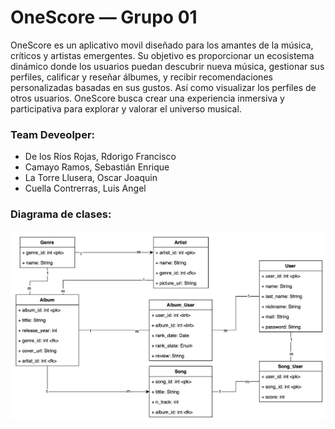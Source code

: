# OneScore — Grupo 01
OneScore es un aplicativo movil diseñado para los amantes de la música, críticos y artistas emergentes. Su objetivo es proporcionar un ecosistema dinámico donde los usuarios puedan descubrir nueva música, gestionar sus perfiles, calificar y reseñar álbumes, y recibir recomendaciones personalizadas basadas en sus gustos. Así como visualizar los perfiles de otros usuarios. OneScore busca crear una experiencia inmersiva y participativa para explorar y valorar el universo musical.


### Team Deveolper:
- De los Ríos Rojas, Rdorigo Francisco
- Camayo Ramos, Sebastián Enrique
- La Torre Llusera, Oscar Joaquin
- Cuella Contrerras, Luis Angel

### Diagrama de clases:
![Diagrama de clases](imgs/diagramaClases.jpg)